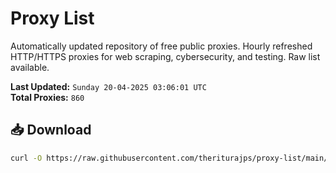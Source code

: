 # Proxy List

Automatically updated repository of free public proxies. Hourly refreshed HTTP/HTTPS proxies for web scraping, cybersecurity, and testing. Raw list available.

**Last Updated:** `Sunday 20-04-2025 03:06:01 UTC`  
**Total Proxies:** `860`

## 📥 Download
```bash
curl -O https://raw.githubusercontent.com/theriturajps/proxy-list/main/proxies.txt
